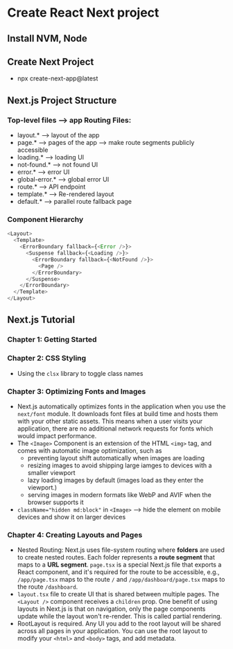 # Create React Next project

## Install NVM, Node

## Create Next Project

- npx create-next-app@latest

## Next.js Project Structure

### Top-level files --> app Routing Files:

- layout.\* --> layout of the app
- page.\* --> pages of the app --> make route segments publicly accessible
- loading.\* --> loading UI
- not-found.\* --> not found UI
- error.\* --> error UI
- global-error.\* --> global error UI
- route.\* --> API endpoint
- template.\* --> Re-rendered layout
- default.\* --> parallel route fallback page

### Component Hierarchy

```javascript
<Layout>
  <Template>
    <ErrorBoundary fallback={<Error />}>
      <Suspense fallback={<Loading />}>
        <ErrorBoundary fallback={<NotFound />}>
          <Page />
        </ErrorBoundary>
      </Suspense>
    </ErrorBoundary>
  </Template>
</Layout>
```

## Next.js Tutorial

### Chapter 1: Getting Started

### Chapter 2: CSS Styling

- Using the `clsx` library to toggle class names

### Chapter 3: Optimizing Fonts and Images

- Next.js automatically optimizes fonts in the application when you use the `next/font` module.
  It downloads font files at build time and hosts them with your other static assets.
  This means when a user visits your application, there are no additional network requests for
  fonts which would impact performance.
- The `<Image>` Component is an extension of the HTML `<img>` tag, and comes with automatic image optimization, such as
  - preventing layout shift automatically when images are loading
  - resizing images to avoid shipping large iamges to devices with a smaller viewport
  - lazy loading images by default (images load as they enter the viewport.)
  - serving images in modern formats like WebP and AVIF when the browser supports it
- `className="hidden md:block"` in `<Image>` --> hide the element on mobile devices and show it on larger devices

### Chapter 4: Creating Layouts and Pages

- Nested Routing: Next.js uses file-system routing where **folders** are used to create nested routes. Each folder represents a **route segment** that maps to a **URL segment**. `page.tsx` is a special Next.js file that exports a React component, and it's required for the route to be accessible, e.g., `/app/page.tsx` maps to the route `/` and `/app/dashboard/page.tsx` maps to the route `/dashboard`.
- `layout.tsx` file to create UI that is shared between multiple pages. The `<Layout />` component receives a `children` prop. One benefit of using layouts in Next.js is that on navigation, only the page components update while the layout won't re-render. This is called partial rendering. 
- RootLayout is required. Any UI you add to the root layout will be shared across all pages in your application. You can use the root layout to modify your `<html>` and `<body>` tags, and add metadata.